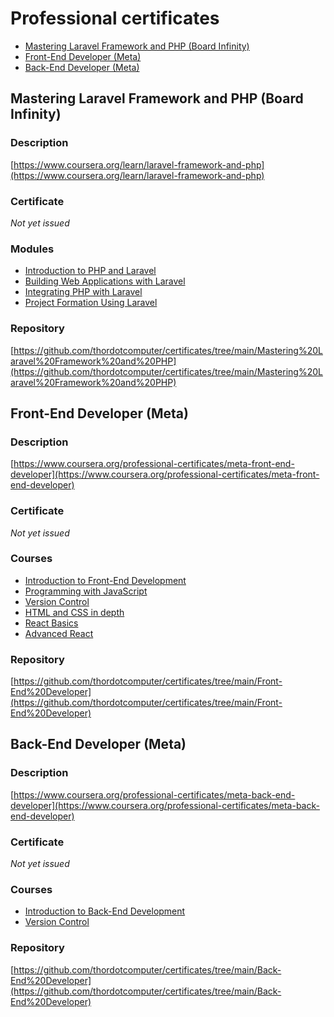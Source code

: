 <!-- omit in toc -->
# Professional certificates

- [Mastering Laravel Framework and PHP (Board Infinity)](#mastering-laravel-framework-and-php-board-infinity)
- [Front-End Developer (Meta)](#front-end-developer-meta)
- [Back-End Developer (Meta)](#back-end-developer-meta)

## Mastering Laravel Framework and PHP (Board Infinity)

<!-- omit in toc -->
### Description

[https://www.coursera.org/learn/laravel-framework-and-php](https://www.coursera.org/learn/laravel-framework-and-php)

<!-- omit in toc -->
### Certificate

*Not yet issued*

<!-- omit in toc -->
### Modules

- [Introduction to PHP and Laravel](https://www.coursera.org/learn/laravel-framework-and-php)
- [Building Web Applications with Laravel](https://www.coursera.org/learn/laravel-framework-and-php)
- [Integrating PHP with Laravel](https://www.coursera.org/learn/laravel-framework-and-php)
- [Project Formation Using Laravel](https://www.coursera.org/learn/laravel-framework-and-php)

<!-- omit in toc -->
### Repository

[https://github.com/thordotcomputer/certificates/tree/main/Mastering%20Laravel%20Framework%20and%20PHP](https://github.com/thordotcomputer/certificates/tree/main/Mastering%20Laravel%20Framework%20and%20PHP)

## Front-End Developer (Meta)

<!-- omit in toc -->
### Description

[https://www.coursera.org/professional-certificates/meta-front-end-developer](https://www.coursera.org/professional-certificates/meta-front-end-developer)

<!-- omit in toc -->
### Certificate

*Not yet issued*

<!-- omit in toc -->
### Courses

- [Introduction to Front-End Development](https://www.coursera.org/account/accomplishments/records/65ENNUWMS2L3)
- [Programming with JavaScript](https://www.coursera.org/account/accomplishments/records/C649GETGFY22)
- [Version Control](https://www.coursera.org/account/accomplishments/records/UXYPSMTYUTAP)
- [HTML and CSS in depth](https://www.coursera.org/account/accomplishments/records/WJ8J5SY7T4E6)
- [React Basics](https://www.coursera.org/account/accomplishments/records/5BKDSZTH8PMS)
- [Advanced React](https://www.coursera.org/account/accomplishments/records/T4ENXQ7P4AG4)

<!-- omit in toc -->
### Repository

[https://github.com/thordotcomputer/certificates/tree/main/Front-End%20Developer](https://github.com/thordotcomputer/certificates/tree/main/Front-End%20Developer)

## Back-End Developer (Meta)

<!-- omit in toc -->
### Description

[https://www.coursera.org/professional-certificates/meta-back-end-developer](https://www.coursera.org/professional-certificates/meta-back-end-developer)

<!-- omit in toc -->
### Certificate

*Not yet issued*

<!-- omit in toc -->
### Courses

- [Introduction to Back-End Development](https://www.coursera.org/account/accomplishments/records/6H3RNVJUP5Q8)
- [Version Control](https://www.coursera.org/account/accomplishments/records/UXYPSMTYUTAP)

<!-- omit in toc -->
### Repository

[https://github.com/thordotcomputer/certificates/tree/main/Back-End%20Developer](https://github.com/thordotcomputer/certificates/tree/main/Back-End%20Developer)
